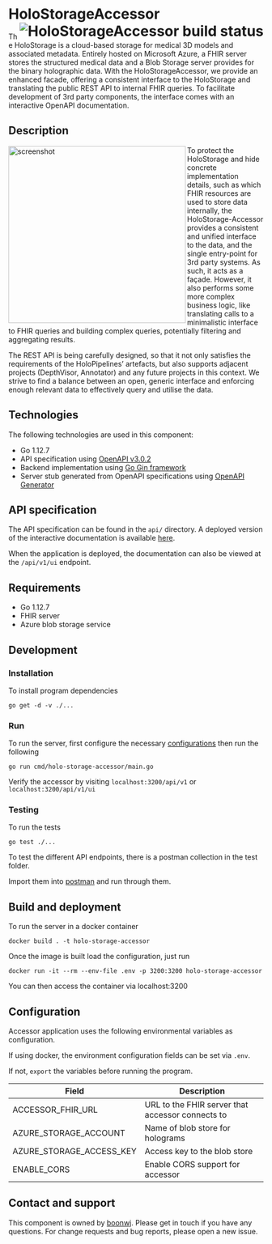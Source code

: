# HoloStorageAccessor <a href="https://dev.azure.com/MSGOSHHOLO/HoloRepository/_build/latest?definitionId=1&branchName=dev"><img src="https://dev.azure.com/MSGOSHHOLO/HoloRepository/_apis/build/status/HoloRepository-Core?branchName=dev&jobName=HoloStorageAccessor" alt="HoloStorageAccessor build status" align="right" /></a>

The HoloStorage is a cloud-based storage for medical 3D models and associated metadata. Entirely hosted on Microsoft Azure, a FHIR server stores the structured medical data and a Blob Storage server provides for the binary holographic data. With the HoloStorageAccessor, we provide an enhanced facade, offering a consistent interface to the HoloStorage and translating the public REST API to internal FHIR queries. To facilitate development of 3rd party components, the interface comes with an interactive OpenAPI documentation.

## Description

<img src="https://user-images.githubusercontent.com/11090412/62010808-49d5b180-b167-11e9-9ce7-7335aa616926.png" alt="screenshot" height="350" align="left" />
To protect the HoloStorage and hide concrete implementation details, such as which FHIR resources are used to store data internally, the HoloStorage-Accessor provides a consistent and unified interface to the data, and the single entry-point for 3rd party systems. As such, it acts as a façade. However, it also performs some more complex business logic, like translating calls to a minimalistic interface to FHIR queries and building complex queries, potentially filtering and aggregating results.

The REST API is being carefully designed, so that it not only satisfies the requirements of the HoloPipelines’ artefacts, but also supports adjacent projects (DepthVisor, Annotator) and any future projects in this context. We strive to find a balance between an open, generic interface and enforcing enough relevant data to effectively query and utilise the data.

## Technologies

The following technologies are used in this component:

- Go 1.12.7
- API specification using [OpenAPI v3.0.2](https://github.com/OAI/OpenAPI-Specification/blob/master/versions/3.0.2.md)
- Backend implementation using [Go Gin framework](https://github.com/gin-gonic/gin)
- Server stub generated from OpenAPI specifications using [OpenAPI Generator](https://openapi-generator.tech/)

## API specification

The API specification can be found in the `api/` directory. A deployed version of the interactive documentation is available [here](https://app.swaggerhub.com/apis/boonwj/HoloRepository/).

When the application is deployed, the documentation can also be viewed at the `/api/v1/ui` endpoint.

## Requirements
- Go 1.12.7
- FHIR server
- Azure blob storage service

## Development
### Installation
To install program dependencies

```
go get -d -v ./...
```

### Run

To run the server, first configure the necessary [configurations](#configuration) then run the following

```
go run cmd/holo-storage-accessor/main.go
```

Verify the accessor by visiting `localhost:3200/api/v1` or `localhost:3200/api/v1/ui`

### Testing

To run the tests

```
go test ./...
```

To test the different API endpoints, there is a postman collection in the test folder.

Import them into [postman](https://www.getpostman.com/) and run through them.

## Build and deployment

To run the server in a docker container

```
docker build . -t holo-storage-accessor 
```

Once the image is built load the configuration, just run

```
docker run -it --rm --env-file .env -p 3200:3200 holo-storage-accessor
```
You can then access the container via localhost:3200

## Configuration
Accessor application uses the following environmental variables as configuration.

If using docker, the environment configuration fields can be set via `.env`.

If not, `export` the variables before running the program.

| Field                    | Description                                      |
|--------------------------|--------------------------------------------------|
| ACCESSOR_FHIR_URL        | URL to the FHIR server that accessor connects to |
| AZURE_STORAGE_ACCOUNT    | Name of blob store for holograms                 |
| AZURE_STORAGE_ACCESS_KEY | Access key to the blob store                     |
| ENABLE_CORS              | Enable CORS support for accessor                 |


## Contact and support

This component is owned by [boonwj](https://github.com/boonwj). Please get in touch if you have any questions. For change requests and bug reports, please open a new issue.
